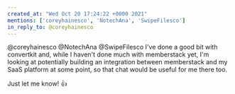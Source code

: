 ```yaml
---
created_at: "Wed Oct 20 17:24:22 +0000 2021"
mentions: ['coreyhainesco', 'NotechAna', 'SwipeFilesco']
in_reply_to: @coreyhainesco
---
```


@coreyhainesco @NotechAna @SwipeFilesco I've done a good bit with convertkit and, while I haven't done much with memberstack yet, I'm looking at potentially building an integration between memberstack and my SaaS platform at some point, so that chat would be useful for me there too.

Just let me know! 👍